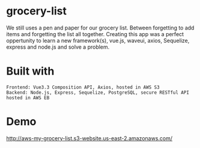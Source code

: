 # grocery-list

 We still uses a pen and paper for our grocery list. Between forgetting to add items and forgetting the list all together.
 Creating this app was a perfect oppertunity to learn a new framework(s), vue.js, waveui, axios, Sequelize, express and node.js and solve a problem. 

# Built with
    Frontend: Vue3.3 Composition API, Axios, hosted in AWS S3
    Backend: Node.js, Express, Sequelize, PostgreSQL, secure RESTful API hosted in AWS EB

# Demo

http://aws-my-grocery-list.s3-website.us-east-2.amazonaws.com/
